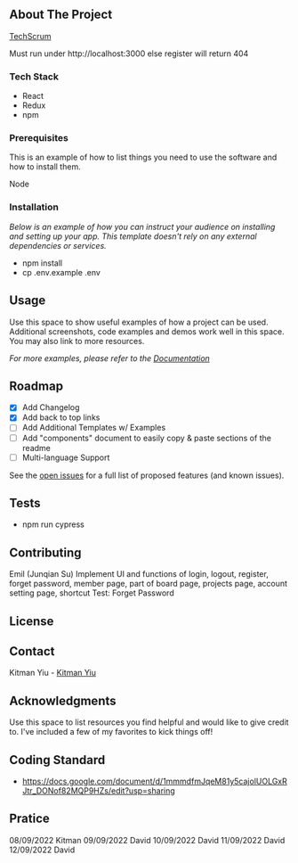 <!-- ABOUT THE PROJECT -->

## About The Project

[TechScrum](https://techscrumapp.com)

Must run under http://localhost:3000 else register will return 404

### Tech Stack

- React
- Redux
- npm

### Prerequisites

This is an example of how to list things you need to use the software and how to install them.

Node

### Installation

_Below is an example of how you can instruct your audience on installing and setting up your app. This template doesn't rely on any external dependencies or services._

- npm install
- cp .env.example .env

## Usage

Use this space to show useful examples of how a project can be used. Additional screenshots, code examples and demos work well in this space. You may also link to more resources.

_For more examples, please refer to the [Documentation](https://example.com)_

<!-- ROADMAP -->

## Roadmap

- [x] Add Changelog
- [x] Add back to top links
- [ ] Add Additional Templates w/ Examples
- [ ] Add "components" document to easily copy & paste sections of the readme
- [ ] Multi-language Support

See the [open issues](https://010001.atlassian.net/jira/software/projects/TEC/boards/2/backlog) for a full list of proposed features (and known issues).

<!-- CONTRIBUTING -->

## Tests

- npm run cypress

## Contributing

Emil (Junqian Su)
Implement UI and functions of login, logout, register, forget password, member page, part of board page, projects page, account setting page, shortcut
Test: Forget Password

## License

## Contact

Kitman Yiu - [Kitman Yiu](www.kitmanyiu.com)

## Acknowledgments

Use this space to list resources you find helpful and would like to give credit to. I've included a few of my favorites to kick things off!

## Coding Standard

- https://docs.google.com/document/d/1mmmdfmJqeM81y5cajolUOLGxRJtr_DONof82MQP9HZs/edit?usp=sharing

## Pratice

08/09/2022 Kitman
09/09/2022 David
10/09/2022 David
11/09/2022 David
12/09/2022 David
